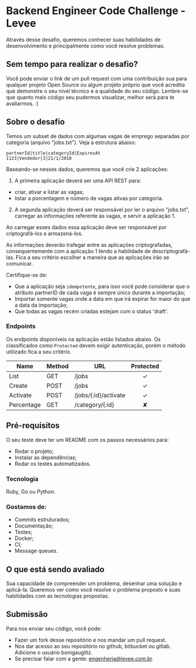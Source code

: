 # Backend Engineer Code Challenge - Levee

Através desse desafio, queremos conhecer suas habilidades de desenvolvimento e principalmente como você resolve problemas.


## Sem tempo para realizar o desafio?

Você pode enviar o link de um pull request com uma contribuição sua para qualquer projeto Open Source ou algum projeto próprio que você acredita que demonstre o seu nível técnico e a qualidade do seu código.
Lembre-se que quanto mais código seu pudermos visualizar, melhor será para te avaliarmos. :)

## Sobre o desafio

Temos um subset de dados com algumas vagas de emprego separadas por categoria (arquivo "jobs.txt"). Veja a estrutura abaixo:

```
partnerId|title|categoryId|ExpiresAt
1123|Vendedor|3|21/1/2018
```

Baseando-se nesses dados, queremos que você crie 2 aplicações:


1. A primeira aplicação deverá ser uma API REST para:
  - criar, ativar e listar as vagas;
  - listar a porcentagem e número de vagas ativas por categoria.

2. A segunda aplicação deverá ser responsável por ler o arquivo "jobs.txt", carregar as informações referente às vagas, e servir a aplicação 1.

Ao carregar esses dados essa aplicação deve ser responsável por criptografá-los e armazená-los.

As informações deverão trafegar entre as aplicações criptografadas, consequentemente com a aplicação 1 tendo a habilidade de descriptografá-las. Fica a seu critério escolher a maneira que as aplicações irão se comunicar.

Certifique-se de:
- Que a aplicação seja `idempotente`, para isso você pode considerar que o atributo partnerID de cada vaga é sempre único durante a importação;
- Importar somente vagas onde a data em que irá expirar for maior do que a data da importação;
- Que todas as vagas recém criadas estejam com o status 'draft'.


### Endpoints

Os endpoints disponíveis na aplicação estão listados abaixo. Os classificados como `Protected` devem exigir autenticação, porém o método utilizado fica a seu critério.


| Name       | Method    | URL                  | Protected |
| ---        | ---       | ---                  | :--:      |
| List       | GET       | /jobs                | ✓         |
| Create     | POST      | /jobs                | ✓         |
| Activate   | POST      | /jobs/{:id}/activate | ✓         |
| Percentage | GET       | /category/{:id}      | ✘         |



## Pré-requisitos

O seu teste deve ter um README com os passos necessários para:

- Rodar o projeto;
- Instalar as dependências;
- Rodar os testes automatizados.

### Tecnologia

Ruby, Go ou Python.

### Gostamos de:

- Commits estruturados;
- Documentação;
- Testes;
- Docker;
- CI;
- Message queues.


## O que está sendo avaliado

Sua capacidade de compreender um problema, desenhar uma solução e aplicá-la.
Queremos ver como você resolve o problema proposto e suas habilidades com as tecnologias propostas.

## Submissão

Para nos enviar seu código, você pode:

- Fazer um fork desse repositório e nos mandar um pull request.
- Nos dar acesso ao seu repositório no github, bitbucket ou gitlab. Adicione o usuário bonigauglitz.
- Se precisar falar com a gente: engenheria@levee.com.br.
